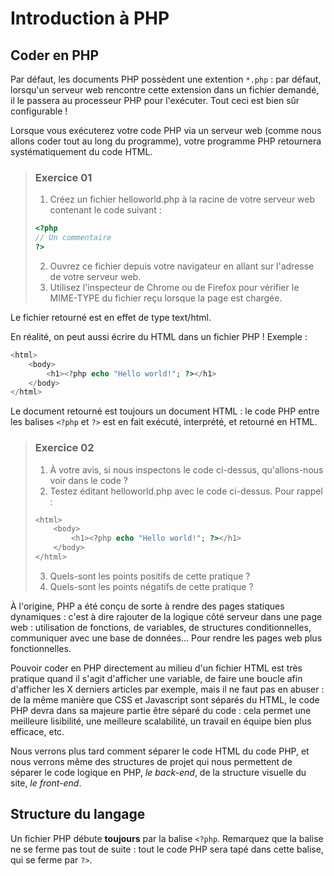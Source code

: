 # Introduction à PHP

## Coder en PHP

Par défaut, les documents PHP possèdent une extention `*.php` : par défaut, lorsqu'un serveur web rencontre cette extension dans un fichier demandé, il le passera au processeur PHP pour l'exécuter. Tout ceci est bien sûr configurable !

Lorsque vous exécuterez votre code PHP via un serveur web (comme nous allons coder tout au long du programme), votre programme PHP retournera systématiquement du code HTML.

> ### Exercice 01
> 1. Créez un fichier helloworld.php à la racine de votre serveur web contenant le code suivant  :
> ```php
> <?php
> // Un commentaire
> ?>
> ```
> 2. Ouvrez ce fichier depuis votre navigateur en allant sur l'adresse de votre serveur web.
> 3. Utilisez l'inspecteur de Chrome ou de Firefox pour vérifier le MIME-TYPE du fichier reçu lorsque la page est chargée.

Le fichier retourné est en effet de type text/html.

En réalité, on peut aussi écrire du HTML dans un fichier PHP ! Exemple :

```php
<html>
    <body>
        <h1><?php echo "Hello world!"; ?></h1>
    </body>
</html>
```

Le document retourné est toujours un document HTML : le code PHP entre les balises `<?php` et `?>` est en fait exécuté, interprété, et retourné en HTML.

> ### Exercice 02
> 1. À votre avis, si nous inspectons le code ci-dessus, qu'allons-nous voir dans le code ?
> 2. Testez éditant helloworld.php avec le code ci-dessus. Pour rappel :
>
> ```php
> <html>
>     <body>
>         <h1><?php echo "Hello world!"; ?></h1>
>     </body>
> </html>
> ```
> 3. Quels-sont les points positifs de cette pratique ?
> 4. Quels-sont les points négatifs de cette pratique ?

À l'origine, PHP a été conçu de sorte à rendre des pages statiques dynamiques : c'est à dire rajouter de la logique côté serveur dans une page web : utilisation de fonctions, de variables, de structures conditionnelles, communiquer avec une base de données... Pour rendre les pages web plus fonctionnelles.

Pouvoir coder en PHP directement au milieu d'un fichier HTML est très pratique quand il s'agit d'afficher une variable, de faire une boucle afin d'afficher les X derniers articles par exemple, mais il ne faut pas en abuser : de la même manière que CSS et Javascript sont séparés du HTML, le code PHP devra dans sa majeure partie être séparé du code : cela permet une meilleure lisibilité, une meilleure scalabilité, un travail en équipe bien plus efficace, etc.

Nous verrons plus tard comment séparer le code HTML du code PHP, et nous verrons même des structures de projet qui nous permettent de séparer le code logique en PHP, *le back-end*, de la structure visuelle du site, *le front-end*.


## Structure du langage
Un fichier PHP débute **toujours** par la balise `<?php`. Remarquez que la balise ne se ferme pas tout de suite : tout le code PHP sera tapé dans cette balise, qui se ferme par `?>`.